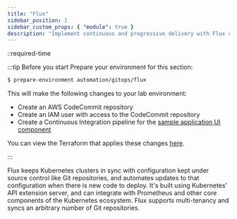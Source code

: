 ```yaml
---
title: "Flux"
sidebar_position: 2
sidebar_custom_props: { "module": true }
description: "Implement continuous and progressive delivery with Flux on Amazon Elastic Kubernetes Service."
---
```


\::required-time

:::tip Before you start
Prepare your environment for this section:

```bash timeout=300 wait=30
$ prepare-environment automation/gitops/flux
```

This will make the following changes to your lab environment:

- Create an AWS CodeCommit repository
- Create an IAM user with access to the CodeCommit repository
- Create a Continuous Integration pipeline for the [sample application UI component](https://github.com/aws-containers/retail-store-sample-app)

You can view the Terraform that applies these changes [here](https://github.com/VAR::MANIFESTS_OWNER/VAR::MANIFESTS_REPOSITORY/tree/VAR::MANIFESTS_REF/manifests/modules/automation/gitops/flux/.workshop/terraform).

:::

Flux keeps Kubernetes clusters in sync with configuration kept under source control like Git repositories, and automates updates to that configuration when there is new code to deploy. It's built using Kubernetes’ API extension server, and can integrate with Prometheus and other core components of the Kubernetes ecosystem. Flux supports multi-tenancy and syncs an arbitrary number of Git repositories.
